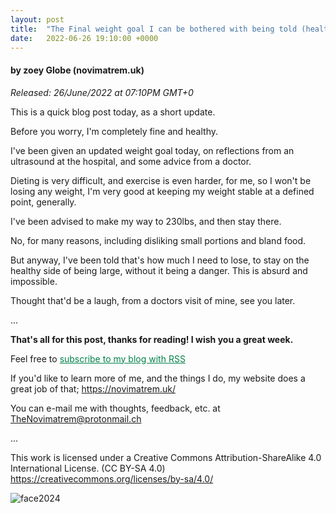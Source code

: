 ```yaml
---
layout: post
title:  "The Final weight goal I can be bothered with being told (health update)"
date:   2022-06-26 19:10:00 +0000
---
```

#### by zoey Globe (novimatrem.uk)
*Released: 26/June/2022 at 07:10PM GMT+0*

This is a quick blog post today, as a short update.

Before you worry, I'm completely fine and healthy.

I've been given an updated weight goal today, on reflections from an ultrasound at the hospital, and some advice from a doctor.

Dieting is very difficult, and exercise is even harder, for me, so I  won't be losing any weight, I'm very good at keeping my weight stable at a defined point, generally.

I've been advised to make my way to 230lbs, and then stay there.

No, for many reasons, including disliking small portions and bland food.

But anyway, I've been told that's how much I need to lose, to stay on the healthy side of being large, without it being a danger. This is absurd and impossible.

Thought that'd be a laugh, from a doctors visit of mine, see you later.

...

**That's all for this post, thanks for reading! I wish you a great week.**

Feel free to <a href="https://novimatrem.gitlab.io/blog/feed.xml" style="color: #008148" target="_blank">subscribe to my blog with RSS</a>

If you'd like to learn more of me, and the things I do, my website does a great job of that; <a href="https://novimatrem.uk/" style="color: #008148" target="_blank">https://novimatrem.uk/</a>

You can e-mail me with thoughts, feedback, etc. at [TheNovimatrem@protonmail.ch](mailto:TheNovimatrem@protonmail.ch)

...

This work is licensed under a Creative Commons Attribution-ShareAlike 4.0 International License. (CC BY-SA 4.0)
<a href="https://creativecommons.org/licenses/by-sa/4.0/" style="color: #008148" target="_blank">https://creativecommons.org/licenses/by-sa/4.0/</a>

![face2024](https://gitlab.com/Novimatrem/blog/-/raw/master/face2024.png)
